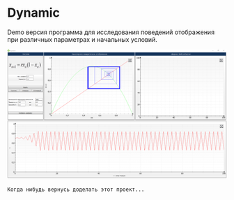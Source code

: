# Dynamic

Demo версия программа для исследования поведений отображения при различных параметрах и начальных условий.

![alt tag](https://github.com/Daniil-Budnik/Dynamic/blob/main/Screen.png?raw=true?raw=true "")​

    Когда нибудь вернусь доделать этот проект...
